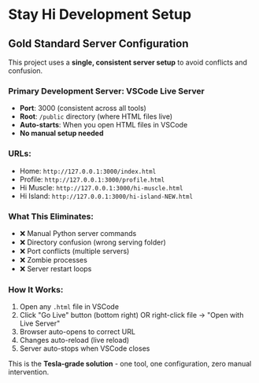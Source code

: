 # Stay Hi Development Setup

## Gold Standard Server Configuration

This project uses a **single, consistent server setup** to avoid conflicts and confusion.

### Primary Development Server: VSCode Live Server
- **Port**: 3000 (consistent across all tools)
- **Root**: `/public` directory (where HTML files live)
- **Auto-starts**: When you open HTML files in VSCode
- **No manual setup needed**

### URLs:
- Home: `http://127.0.0.1:3000/index.html`
- Profile: `http://127.0.0.1:3000/profile.html`  
- Hi Muscle: `http://127.0.0.1:3000/hi-muscle.html`
- Hi Island: `http://127.0.0.1:3000/hi-island-NEW.html`

### What This Eliminates:
- ❌ Manual Python server commands
- ❌ Directory confusion (wrong serving folder)
- ❌ Port conflicts (multiple servers)
- ❌ Zombie processes
- ❌ Server restart loops

### How It Works:
1. Open any `.html` file in VSCode
2. Click "Go Live" button (bottom right) OR right-click file → "Open with Live Server"
3. Browser auto-opens to correct URL
4. Changes auto-reload (live reload)
5. Server auto-stops when VSCode closes

This is the **Tesla-grade solution** - one tool, one configuration, zero manual intervention.